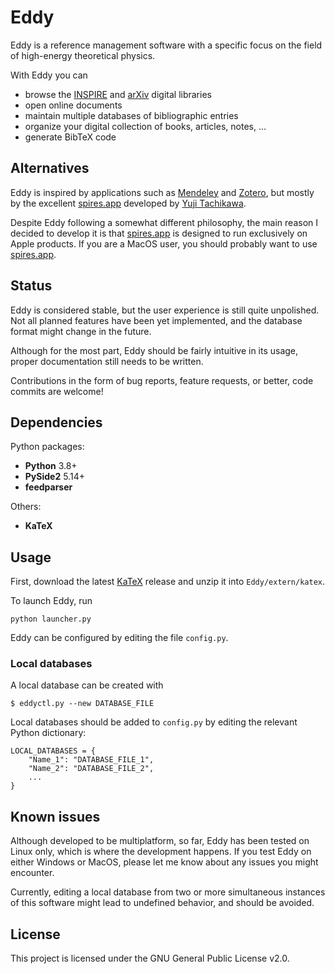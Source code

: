 # Eddy

Eddy is a reference management software with a specific focus on the field of high-energy theoretical physics.

With Eddy you can
* browse the [INSPIRE](https://inspirehep.net/) and [arXiv](https://arxiv.org/) digital libraries
* open online documents
* maintain multiple databases of bibliographic entries
* organize your digital collection of books, articles, notes, …
* generate BibTeX code

## Alternatives

Eddy is inspired by applications such as [Mendeley](https://www.mendeley.com/) and [Zotero](https://www.zotero.org/), but mostly by the excellent [spires.app](https://member.ipmu.jp/yuji.tachikawa/spires/) developed by [Yuji Tachikawa](https://member.ipmu.jp/yuji.tachikawa/).

Despite Eddy following a somewhat different philosophy, the main reason I decided to develop it is that [spires.app](https://member.ipmu.jp/yuji.tachikawa/spires/) is designed to run exclusively on Apple products. If you are a MacOS user, you should probably want to use [spires.app](https://member.ipmu.jp/yuji.tachikawa/spires/).

## Status

Eddy is considered stable, but the user experience is still quite unpolished. Not all planned features have been yet implemented, and the database format might change in the future.

Although for the most part, Eddy should be fairly intuitive in its usage, proper documentation still needs to be written.

Contributions in the form of bug reports, feature requests, or better, code commits are welcome!

## Dependencies
Python packages:
* **Python** 3.8+
* **PySide2** 5.14+
* **feedparser**

Others:
* **KaTeX**

## Usage

First, download the latest [KaTeX](https://github.com/KaTeX/KaTeX/releases) release and unzip it into `Eddy/extern/katex`.

To launch Eddy, run
```
python launcher.py
```

Eddy can be configured by editing the file `config.py`.

### Local databases

A local database can be created with
```
$ eddyctl.py --new DATABASE_FILE
```
Local databases should be added to `config.py` by editing the relevant Python dictionary:
```
LOCAL_DATABASES = {
    "Name_1": "DATABASE_FILE_1",
    "Name_2": "DATABASE_FILE_2",
    ...
}
```

## Known issues

Although developed to be multiplatform, so far, Eddy has been tested on Linux only, which is where the development happens. If you test Eddy on either Windows or MacOS, please let me know about any issues you might encounter.

Currently, editing a local database from two or more simultaneous instances of this software might lead to undefined behavior, and should be avoided.

## License

This project is licensed under the GNU General Public License v2.0.
